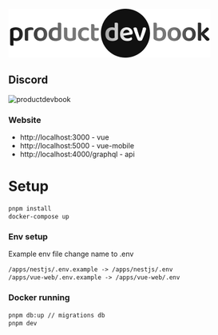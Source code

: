 
![](docs/productdevbook.png)

## Discord
![productdevbook](https://discordapp.com/api/guilds/982896043463180310/widget.png?style=shield)

### Website
* http://localhost:3000 - vue
* http://localhost:5000 - vue-mobile
* http://localhost:4000/graphql - api

# Setup

```properties
pnpm install
docker-compose up
```

### Env setup
Example env file change name to .env
```
/apps/nestjs/.env.example -> /apps/nestjs/.env
/apps/vue-web/.env.example -> /apps/vue-web/.env
```

### Docker running
```properties
pnpm db:up // migrations db
pnpm dev
```

